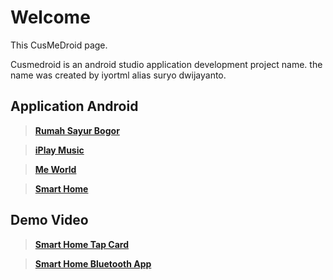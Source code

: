 # Welcome
This CusMeDroid page.

Cusmedroid is an android studio application development project name. the name was created by iyortml alias suryo dwijayanto.

## Application Android
>**[Rumah Sayur Bogor](https://sites.google.com/view/rumahsayurbogor)**

>**[iPlay Music](https://sites.google.com/view/iplay)**

>**[Me World](http://cusmedroid.blogspot.com/2020/05/me-world-apk.html)**

>**[Smart Home](http://cusmedroid.blogspot.com/2020/10/smart-home-by-cusmedroid.html)**

## Demo Video
>**[Smart Home Tap Card](https://drive.google.com/file/d/1-CwtaIvFU3peh0869mTX3O6NfqKO8lzV/view?usp=sharing)**

>**[Smart Home Bluetooth App](https://drive.google.com/file/d/1-DRJO_pEeGHI-yP8qmHmesWLdI7w0rje/view?usp=sharing)**
